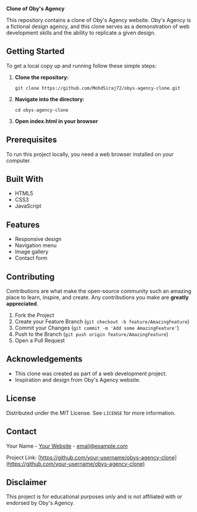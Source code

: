 **Clone of Oby's Agency**

This repository contains a clone of Oby's Agency website. Oby's Agency is a fictional design agency, and this clone serves as a demonstration of web development skills and the ability to replicate a given design.

## Getting Started

To get a local copy up and running follow these simple steps:

1. **Clone the repository:**
   ```
   git clone https://github.com/MohdSiraj72/obys-agency-clone.git
   ```

2. **Navigate into the directory:**
   ```
   cd obys-agency-clone
   ```

3. **Open index.html in your browser**

## Prerequisites

To run this project locally, you need a web browser installed on your computer.

## Built With

- HTML5
- CSS3
- JavaScript

## Features

- Responsive design
- Navigation menu
- Image gallery
- Contact form

## Contributing

Contributions are what make the open-source community such an amazing place to learn, inspire, and create. Any contributions you make are **greatly appreciated**.

1. Fork the Project
2. Create your Feature Branch (`git checkout -b feature/AmazingFeature`)
3. Commit your Changes (`git commit -m 'Add some AmazingFeature'`)
4. Push to the Branch (`git push origin feature/AmazingFeature`)
5. Open a Pull Request

## Acknowledgements

- This clone was created as part of a web development project.
- Inspiration and design from Oby's Agency website.

## License

Distributed under the MIT License. See `LICENSE` for more information.

## Contact

Your Name - [Your Website](https://example.com) - email@example.com

Project Link: [https://github.com/your-username/obys-agency-clone](https://github.com/your-username/obys-agency-clone)

## Disclaimer

This project is for educational purposes only and is not affiliated with or endorsed by Oby's Agency.
